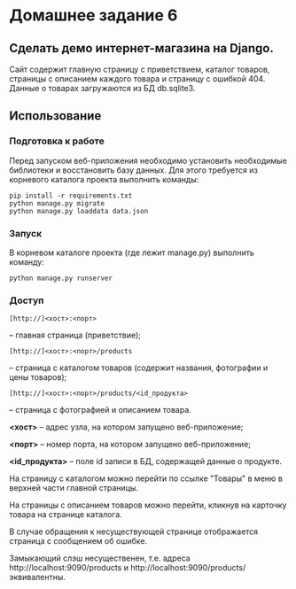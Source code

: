 # Домашнее задание 6
## Сделать демо интернет-магазина на Django.

Сайт содержит главную страницу с приветствием, каталог товаров, страницы с описанием каждого товара 
и страницу с ошибкой 404. Данные о товарах загружаются из БД db.sqlite3.

## Использование
### Подготовка к работе
Перед запуском веб-приложения необходимо установить необходимые библиотеки и восстановить базу данных.
Для этого требуется из корневого каталога проекта выполнить команды:

    pip install -r requirements.txt
	python manage.py migrate
	python manage.py loaddata data.json

### Запуск
В корневом каталоге проекта (где лежит manage.py) выполнить команду:

	python manage.py runserver

### Доступ
	[http://]<хост>:<порт>
– главная страница (приветствие);

	[http://]<хост>:<порт>/products
– страница с каталогом товаров (содержит названия, фотографии и цены товаров);

	[http://]<хост>:<порт>/products/<id_продукта>
– страница с фотографией и описанием товара.

**<хост>** – адрес узла, на котором запущено веб-приложение;

**<порт>** – номер порта, на котором запущено веб-приложение;

**<id_продукта>** – поле id записи в БД, содержащей данные о продукте.

На страницу с каталогом можно перейти по ссылке "Товары" в меню в верхней части главной страницы.

На страницы с описанием товаров можно перейти, кликнув на карточку товара на странице каталога.

В случае обращения к несуществующей странице отображается страница с сообщением об ошибке.

Замыкающий слэш несущественен, т.е. адреса http://localhost:9090/products и http://localhost:9090/products/ эквивалентны. 
